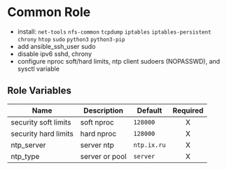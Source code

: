 # Common Role

- install: `net-tools` `nfs-common` `tcpdump` `iptables` `iptables-persistent` `chrony` `htop` `sudo` `python3` `python3-pip`
- add ansible_ssh_user sudo
- disable ipv6 sshd, chrony
- configure nproc soft/hard limits, ntp client sudoers (NOPASSWD), and sysctl variable

## Role Variables

| Name                 | Description    | Default     | Required |
| -------------------- | -------------- | ----------- | :------: |
| security soft limits | soft nproc     | `128000`    |    X     |
| security hard limits | hard nproc     | `128000`    |    X     |
| ntp_server           | server ntp     | `ntp.ix.ru` |    X     |
| ntp_type             | server or pool | `server`    |    X     |
